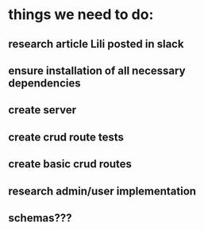 # things we need to do:

## research article Lili posted in slack

## ensure installation of all necessary dependencies

## create server

## create crud route tests

## create basic crud routes

## research admin/user implementation

## schemas???

## 